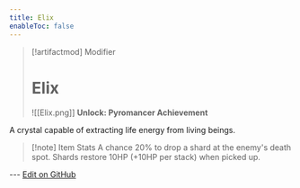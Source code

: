 ```yaml
---
title: Elix
enableToc: false
---
```

> [!artifactmod] Modifier
>
> # Elix
>
> ![[Elix.png]]
>**Unlock: Pyromancer Achievement** 

A crystal capable of extracting life energy from living beings.

> [!note] Item Stats
> A chance 20% to drop a shard at the enemy's death spot. Shards restore 10HP (+10HP per stack) when picked up.

--- [Edit on GitHub](https://github.com/Mondrethos/gatekeeperwiki/edit/main/content/Artifacts/Elix.md)